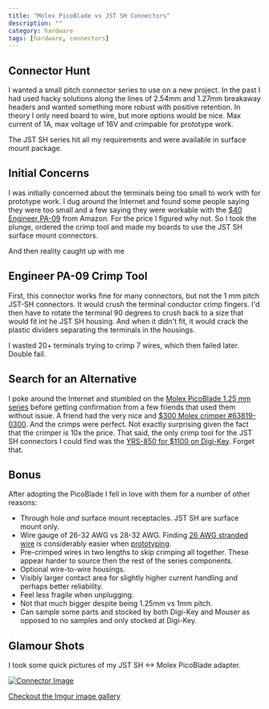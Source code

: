 ```yaml
---
title: "Molex PicoBlade vs JST SH Connectors"
description: ""
category: hardware
tags: [hardware, connectors]
---
```


## Connector Hunt

I wanted a small pitch connector series to use on a new project.  In the past I had used hacky solutions along the lines of 2.54mm and 1.27mm breakaway headers and wanted something more robust with positive retention.  In theory I only need board to wire, but more options would be nice.  Max current of 1A, max voltage of 16V and crimpable for prototype work.

The JST SH series hit all my requirements and were available in surface mount package.

## Initial Concerns

I was initially concerned about the terminals being too small to work with for prototype work.  I dug around the Internet and found some people saying they were too small and a few saying they were workable with the [$40 Engineer PA-09](https://www.amazon.com/Engineer-PA-09-Micro-Connector-Crimpers/dp/B002AVVO7K) from Amazon.  For the price I figured why not.  So I took the plunge, ordered the crimp tool and made my boards to use the JST SH surface mount connectors.

And then reality caught up with me

## Engineer PA-09 Crimp Tool

First, this connector works fine for many connectors, but not the 1 mm pitch JST-SH connectors.  It would crush the terminal conductor crimp fingers.  I'd then have to rotate the terminal 90 degrees to crush back to a size that would fit int he JST SH housing.  And when it didn't fit, it would crack the plastic dividers separating the terminals in the housings.

I wasted 20+ terminals trying to crimp 7 wires, which then failed later.  Double fail.

## Search for an Alternative

I poke around the Internet and stumbled on the [Molex PicoBlade 1.25 mm series](http://www.molex.com/product/picoblade.html) before getting confirmation from a few friends that used them without issue.  A friend had the very nice and [$300  Molex crimper #63819-0300](http://www.digikey.com/product-search/en?keywords=WM9984-ND).  And the crimps were perfect.  Not exactly surprising given the fact that the crimper is 10x the price.  That said, the only crimp tool for the JST SH connectors I could find was the [YRS-850 for $1100 on Digi-Key](http://www.digikey.com/product-search/en?mpart=YRS-859&vendor=455).  Forget that.

## Bonus

After adopting the PicoBlade I fell in love with them for a number of other reasons:

* Through hole *and* surface mount receptacles. JST SH are surface mount only.
* Wire gauge of 26-32 AWG vs 28-32 AWG.  Finding [26 AWG stranded wire](https://www.amazon.com/Remington-Industries-26UL1007STRKIT-Stranded-Diameter/dp/B00N51OOJE/) is considerably easier when [prototyping](https://www.adafruit.com/categories/472).
* Pre-crimped wires in two lengths to skip crimping all together.  These appear harder to source then the rest of the series components.
* Optional wire-to-wire housings.
* Visibly larger contact area for slightly higher current handling and perhaps better reliability.
* Feel less fragile when unplugging.
* Not that much bigger despite being 1.25mm vs 1mm pitch.
* Can sample some parts and stocked by both Digi-Key and Mouser as opposed to no samples and only stocked at Digi-Key.

## Glamour Shots

I took some quick pictures of my JST SH <-> Molex PicoBlade adapter.

[![Connector Image](https://i.imgur.com/4OgHyJ5l.jpg)](https://imgur.com/a/VqOvI)

[Checkout the Imgur image gallery](https://imgur.com/a/VqOvI)
